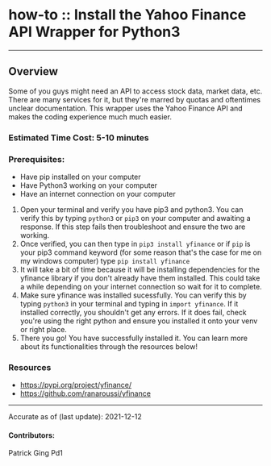 # how-to :: Install the Yahoo Finance API Wrapper for Python3
---
## Overview
Some of you guys might need an API to access stock data, market data, etc. There are many services for it, but they're marred by quotas and oftentimes unclear documentation. This wrapper uses the Yahoo Finance API and makes the coding experience much much easier.  
### Estimated Time Cost: 5-10 minutes 

### Prerequisites:

- Have pip installed on your computer 
- Have Python3 working on your computer
- Have an internet connection on your computer

1. Open your terminal and verify you have pip3 and python3. You can verify this by typing
 ```python3``` or ```pip3``` on your computer and awaiting a response. If this step fails then troubleshoot and ensure the two are working.
2. Once verified, you can then type in ```pip3 install yfinance``` or if ```pip``` is your pip3 command keyword (for some reason that's the case for me on my windows computer) type ```pip install yfinance```
3. It will take a bit of time because it will be installing dependencies for the yfinance library if you don't already have them installed. This could take a while depending on your internet connection so wait for it to complete.
4. Make sure yfinance was installed sucessfully. You can verify this by typing ```python3``` in your terminal and typing in ```import yfinance```. If it installed correctly, you shouldn't get any errors. If it does fail, check you're using the right python and ensure you installed it onto your venv or right place.
5. There you go! You have successfully installed it. You can learn more about its functionalities through the resources below!  
### Resources
* https://pypi.org/project/yfinance/
* https://github.com/ranaroussi/yfinance

---

Accurate as of (last update): 2021-12-12

#### Contributors:  
Patrick  Ging  Pd1